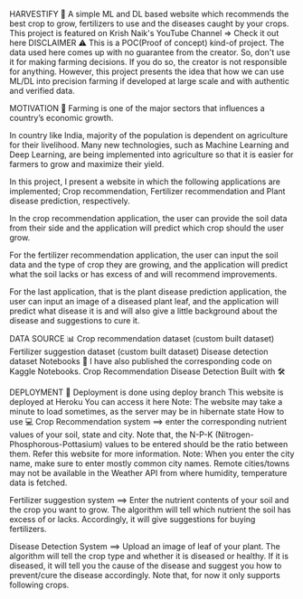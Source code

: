 HARVESTIFY 🌿 
A simple ML and DL based website which recommends the best crop to grow, fertilizers to use and the diseases caught by your crops.
This project is featured on Krish Naik's YouTube Channel => Check it out here
DISCLAIMER ⚠️
This is a POC(Proof of concept) kind-of project. The data used here comes up with no guarantee from the creator. So, don't use it for making farming decisions. If you do so, the creator is not responsible for anything. However, this project presents the idea that how we can use ML/DL into precision farming if developed at large scale and with authentic and verified data.

MOTIVATION 💪
Farming is one of the major sectors that influences a country’s economic growth.

In country like India, majority of the population is dependent on agriculture for their livelihood. Many new technologies, such as Machine Learning and Deep Learning, are being implemented into agriculture so that it is easier for farmers to grow and maximize their yield.

In this project, I present a website in which the following applications are implemented; Crop recommendation, Fertilizer recommendation and Plant disease prediction, respectively.

In the crop recommendation application, the user can provide the soil data from their side and the application will predict which crop should the user grow.

For the fertilizer recommendation application, the user can input the soil data and the type of crop they are growing, and the application will predict what the soil lacks or has excess of and will recommend improvements.

For the last application, that is the plant disease prediction application, the user can input an image of a diseased plant leaf, and the application will predict what disease it is and will also give a little background about the disease and suggestions to cure it.

DATA SOURCE 📊
Crop recommendation dataset (custom built dataset)
Fertilizer suggestion dataset (custom built dataset)
Disease detection dataset
Notebooks 📓
I have also published the corresponding code on Kaggle Notebooks.
Crop Recommendation
Disease Detection
Built with 🛠️
       

    

DEPLOYMENT 🚀
Deployment is done using deploy branch
This website is deployed at Heroku
You can access it here
Note: The website may take a minute to load sometimes, as the server may be in hibernate state
How to use 💻
Crop Recommendation system ==> enter the corresponding nutrient values of your soil, state and city. Note that, the N-P-K (Nitrogen-Phosphorous-Pottasium) values to be entered should be the ratio between them. Refer this website for more information. Note: When you enter the city name, make sure to enter mostly common city names. Remote cities/towns may not be available in the Weather API from where humidity, temperature data is fetched.

Fertilizer suggestion system ==> Enter the nutrient contents of your soil and the crop you want to grow. The algorithm will tell which nutrient the soil has excess of or lacks. Accordingly, it will give suggestions for buying fertilizers.

Disease Detection System ==> Upload an image of leaf of your plant. The algorithm will tell the crop type and whether it is diseased or healthy. If it is diseased, it will tell you the cause of the disease and suggest you how to prevent/cure the disease accordingly. Note that, for now it only supports following crops.
